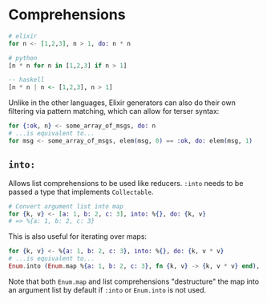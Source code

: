 # Comprehensions

```elixir
# elixir
for n <- [1,2,3], n > 1, do: n * n
```

```python
# python
[n * n for n in [1,2,3] if n > 1]
```

```haskell
-- haskell
[n * n | n <- [1,2,3], n > 1]
```

Unlike in the other languages, Elixir generators can also do their own filtering via pattern matching, which can allow for terser syntax:

```elixir
for {:ok, n} <- some_array_of_msgs, do: n
# ...is equivalent to...
for msg <- some_array_of_msgs, elem(msg, 0) == :ok, do: elem(msg, 1)
```

## `into:`

Allows list comprehensions to be used like reducers. `:into` needs to be passed a type that implements `Collectable`.

```elixir
# Convert argument list into map
for {k, v} <- [a: 1, b: 2, c: 3], into: %{}, do: {k, v}
# => %{a: 1, b: 2, c: 3}
```

This is also useful for iterating over maps:

```elixir
for {k, v} <- %{a: 1, b: 2, c: 3}, into: %{}, do: {k, v * v}
# ...is equivalent to...
Enum.into (Enum.map %{a: 1, b: 2, c: 3}, fn {k, v} -> {k, v * v} end), %{}
```

Note that both `Enum.map` and list comprehensions "destructure" the map into an argument list by default if `:into` or `Enum.into` is not used.
